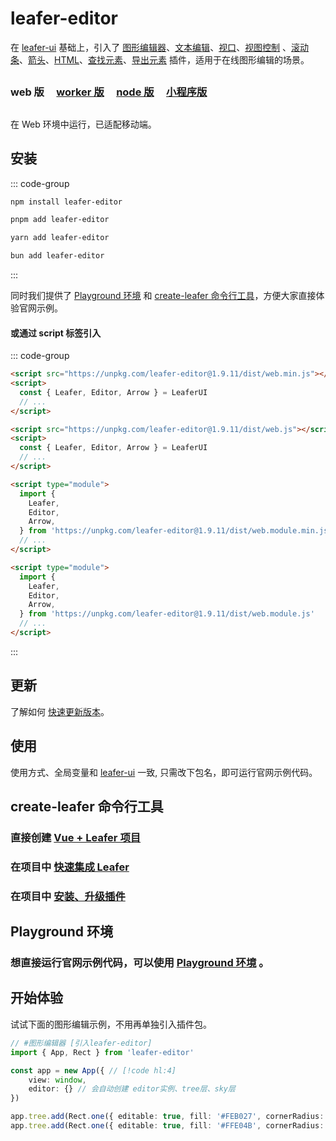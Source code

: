 <script setup>
import Case from '/component/Case.vue'
</script>

# leafer-editor

在 [leafer-ui](/guide/install/ui/start.md) 基础上，引入了 [图形编辑器](/plugin/in/editor/index.md)、[文本编辑](/plugin/in/text-editor/index.md)、[视口](/plugin/in/viewport/index.md)、[视图控制](/plugin/in/view/index.md) 、[滚动条](/plugin/in/scroll/index.md)、[箭头](/plugin/in/arrow/index.md)、[HTML](/plugin/in/html/index.md)、[查找元素](/plugin/in/find/index.md)、[导出元素](/plugin/in/export/index.md) 插件，适用于在线图形编辑的场景。

##

### web 版 &nbsp; &nbsp; [worker 版](/guide/install/editor/worker/start.md) &nbsp; &nbsp; [node 版](/guide/install/editor/node/start.md) &nbsp; &nbsp; [小程序版](/guide/install/editor/miniapp/start.md)

##

在 Web 环境中运行，已适配移动端。

## 安装

::: code-group

```sh [npm]
npm install leafer-editor
```

```sh [pnpm]
pnpm add leafer-editor
```

```sh [yarn]
yarn add leafer-editor
```

```sh [bun]
bun add leafer-editor
```

:::

同时我们提供了 [Playground 环境](/guide/runtime.md) 和 [create-leafer 命令行工具](/create/leafer.md)，方便大家直接体验官网示例。

#### 或通过 script 标签引入

::: code-group

```html [web.min]
<script src="https://unpkg.com/leafer-editor@1.9.11/dist/web.min.js"></script>
<script>
  const { Leafer, Editor, Arrow } = LeaferUI
  // ...
</script>
```

```html [web]
<script src="https://unpkg.com/leafer-editor@1.9.11/dist/web.js"></script>
<script>
  const { Leafer, Editor, Arrow } = LeaferUI
  // ...
</script>
```

```html [module.min]
<script type="module">
  import {
    Leafer,
    Editor,
    Arrow,
  } from 'https://unpkg.com/leafer-editor@1.9.11/dist/web.module.min.js'
  // ...
</script>
```

```html [module]
<script type="module">
  import {
    Leafer,
    Editor,
    Arrow,
  } from 'https://unpkg.com/leafer-editor@1.9.11/dist/web.module.js'
  // ...
</script>
```

<!-- https://unpkg.com 无法访问时，可替换为 https://cdn.jsdelivr.net/npm -->

:::

## 更新

了解如何 [快速更新版本](/guide/update.md)。

## 使用

使用方式、全局变量和 [leafer-ui](/guide/install/ui/start.md) 一致, 只需改下包名，即可运行官网示例代码。

## create-leafer 命令行工具

### 直接创建 [Vue + Leafer 项目](/create/leafer.md)

### 在项目中 [快速集成 Leafer](/create/leafer.md)

### 在项目中 [安装、升级插件](/create/leafer.md)

## Playground 环境

### 想直接运行官网示例代码，可以使用 [Playground 环境](/guide/runtime.md) 。

## 开始体验

<case name="Editor" index=2 count=2 x=20></case>

试试下面的图形编辑示例，不用再单独引入插件包。

```ts
// #图形编辑器 [引入leafer-editor]
import { App, Rect } from 'leafer-editor'

const app = new App({ // [!code hl:4]
    view: window,
    editor: {} // 会自动创建 editor实例、tree层、sky层
})

app.tree.add(Rect.one({ editable: true, fill: '#FEB027', cornerRadius: [20, 0, 0, 20] }, 100, 100))
app.tree.add(Rect.one({ editable: true, fill: '#FFE04B', cornerRadius: [0, 20, 20, 0] }, 300, 100))
```
